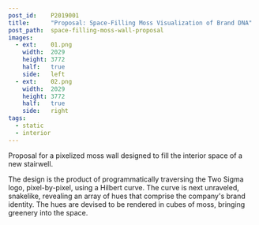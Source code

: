 ```yaml
---
post_id:    P2019001
title:      "Proposal: Space-Filling Moss Visualization of Brand DNA"
post_path:  space-filling-moss-wall-proposal
images:
  - ext:    01.png
    width:  2029
    height: 3772
    half:   true
    side:   left
  - ext:    02.png
    width:  2029
    height: 3772
    half:   true
    side:   right
tags:
  - static
  - interior
---
```

Proposal for a pixelized moss wall designed to fill the interior space of a new stairwell.

The design is the product of programmatically traversing the Two Sigma logo, pixel-by-pixel, using a Hilbert curve. The curve is next unraveled, snakelike, revealing an array of hues that comprise the company's brand identity. The hues are devised to be rendered in cubes of moss, bringing greenery into the space.